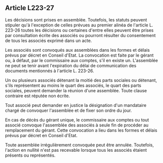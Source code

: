 Article L223-27
----
Les décisions sont prises en assemblée. Toutefois, les statuts peuvent stipuler
qu'à l'exception de celles prévues au premier alinéa de l'article L. 223-26
toutes les décisions ou certaines d'entre elles peuvent être prises par
consultation écrite des associés ou pourront résulter du consentement de tous
les associés exprimé dans un acte.

Les associés sont convoqués aux assemblées dans les formes et délais prévus par
décret en Conseil d'Etat. La convocation est faite par le gérant ou, à défaut,
par le commissaire aux comptes, s'il en existe un. L'assemblée ne peut se tenir
avant l'expiration du délai de communication des documents mentionnés à
l'article L. 223-26.

Un ou plusieurs associés détenant la moitié des parts sociales ou détenant,
s'ils représentent au moins le quart des associés, le quart des parts sociales,
peuvent demander la réunion d'une assemblée. Toute clause contraire est réputée
non écrite.

Tout associé peut demander en justice la désignation d'un mandataire chargé de
convoquer l'assemblée et de fixer son ordre du jour.

En cas de décès du gérant unique, le commissaire aux comptes ou tout associé
convoque l'assemblée des associés à seule fin de procéder au remplacement du
gérant. Cette convocation a lieu dans les formes et délais prévus par décret en
Conseil d'Etat.

Toute assemblée irrégulièrement convoquée peut être annulée. Toutefois, l'action
en nullité n'est pas recevable lorsque tous les associés étaient présents ou
représentés.
